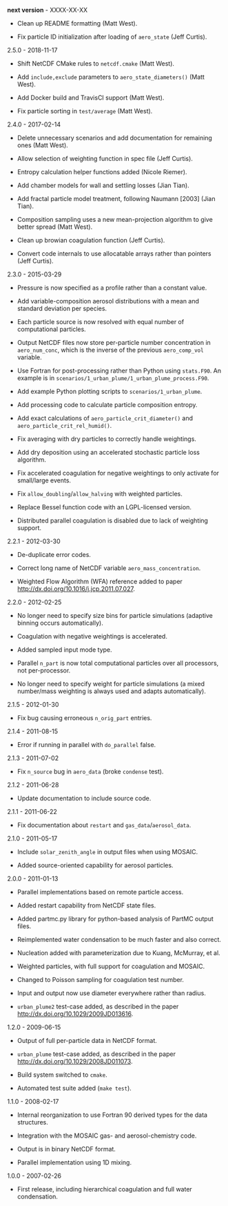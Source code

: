 
__next version__ - XXXX-XX-XX

  * Clean up README formatting (Matt West).

  * Fix particle ID initialization after loading of `aero_state`
    (Jeff Curtis).

2.5.0 - 2018-11-17

  * Shift NetCDF CMake rules to `netcdf.cmake` (Matt West).

  * Add `include,exclude` parameters to `aero_state_diameters()`
    (Matt West).

  * Add Docker build and TravisCI support (Matt West).

  * Fix particle sorting in `test/average` (Matt West).

2.4.0 - 2017-02-14

  * Delete unnecessary scenarios and add documentation for remaining
    ones (Matt West).

  * Allow selection of weighting function in spec file (Jeff Curtis).

  * Entropy calculation helper functions added (Nicole Riemer).

  * Add chamber models for wall and settling losses (Jian Tian).

  * Add fractal particle model treatment, following Naumann [2003]
    (Jian Tian).

  * Composition sampling uses a new mean-projection algorithm to give
    better spread (Matt West).

  * Clean up browian coagulation function (Jeff Curtis).

  * Convert code internals to use allocatable arrays rather than
    pointers (Jeff Curtis).

2.3.0 - 2015-03-29

  * Pressure is now specified as a profile rather than a constant value.

  * Add variable-composition aerosol distributions with a mean and
    standard deviation per species.

  * Each particle source is now resolved with equal number of
    computational particles.

  * Output NetCDF files now store per-particle number concentration in
    `aero_num_conc`, which is the inverse of the previous
    `aero_comp_vol` variable.

  * Use Fortran for post-processing rather than Python using `stats.F90`.
    An example is in `scenarios/1_urban_plume/1_urban_plume_process.F90`.

  * Add example Python plotting scripts to `scenarios/1_urban_plume`.

  * Add processing code to calculate particle composition entropy.

  * Add exact calculations of `aero_particle_crit_diameter()` and
    `aero_particle_crit_rel_humid()`.

  * Fix averaging with dry particles to correctly handle weightings.

  * Add dry deposition using an accelerated stochastic particle loss
    algorithm.

  * Fix accelerated coagulation for negative weightings to only activate
    for small/large events.

  * Fix `allow_doubling`/`allow_halving` with weighted particles.

  * Replace Bessel function code with an LGPL-licensed version.

  * Distributed parallel coagulation is disabled due to lack of
    weighting support.

2.2.1 - 2012-03-30

  * De-duplicate error codes.

  * Correct long name of NetCDF variable `aero_mass_concentration`.

  * Weighted Flow Algorithm (WFA) reference added to paper
    <http://dx.doi.org/10.1016/j.jcp.2011.07.027>.

2.2.0 - 2012-02-25

  * No longer need to specify size bins for particle simulations
    (adaptive binning occurs automatically).

  * Coagulation with negative weightings is accelerated.

  * Added sampled input mode type.

  * Parallel `n_part` is now total computational particles over all
    processors, not per-processor.

  * No longer need to specify weight for particle simulations (a mixed
    number/mass weighting is always used and adapts automatically).

2.1.5 - 2012-01-30

  * Fix bug causing erroneous `n_orig_part` entries.

2.1.4 - 2011-08-15

  * Error if running in parallel with `do_parallel` false.

2.1.3 - 2011-07-02

  * Fix `n_source` bug in `aero_data` (broke `condense` test).

2.1.2 - 2011-06-28

  * Update documentation to include source code.

2.1.1 - 2011-06-22

  * Fix documentation about `restart` and `gas_data`/`aerosol_data`.

2.1.0 - 2011-05-17

  * Include `solar_zenith_angle` in output files when using MOSAIC.

  * Added source-oriented capability for aerosol particles.

2.0.0 - 2011-01-13

  * Parallel implementations based on remote particle access.

  * Added restart capability from NetCDF state files.

  * Added partmc.py library for python-based analysis of PartMC output
    files.

  * Reimplemented water condensation to be much faster and also correct.

  * Nucleation added with parameterization due to Kuang, McMurray, et al.

  * Weighted particles, with full support for coagulation and MOSAIC.

  * Changed to Poisson sampling for coagulation test number.

  * Input and output now use diameter everywhere rather than radius.

  * `urban_plume2` test-case added, as described in the paper
     <http://dx.doi.org/10.1029/2009JD013616>.

1.2.0 - 2009-06-15

  * Output of full per-particle data in NetCDF format.

  * `urban_plume` test-case added, as described in the paper
    <http://dx.doi.org/10.1029/2008JD011073>.

  * Build system switched to `cmake`.

  * Automated test suite added (`make test`).

1.1.0 - 2008-02-17

  * Internal reorganization to use Fortran 90 derived types for the
    data structures.

  * Integration with the MOSAIC gas- and aerosol-chemistry code.

  * Output is in binary NetCDF format.

  * Parallel implementation using 1D mixing.

1.0.0 - 2007-02-26

  * First release, including hierarchical coagulation and full water
    condensation.
